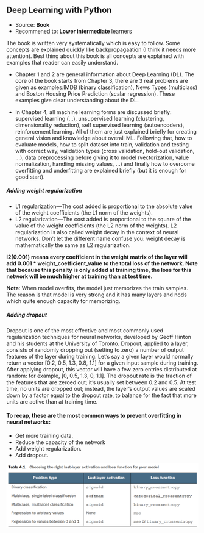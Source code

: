 ## Deep Learning with Python 

* Source: **Book** 
* Recommened to: **Lower intermediate** learners

The book is written very systematically which is easy to follow. Some concepts are explained quickly like backpropagaation (I think it needs more attention). Best thing about this book is all concepts are explained with examples that reader can easily understand. 

* Chapter 1 and 2 are general information about Deep Learning (DL). The core of the book starts from Chapter 3, there are 3 real problems are given as examples:IMDB (binary classification), News Types (multiclass) and Boston Housing Price Prediction (scalar regression). These examples give clear understanding about the DL. 

* In Chapter 4, all machine learning forms are discussed briefly: supervised learning (...), unsupervised learning (clustering, dimensionality reduction), self supervised learning (autoencoders), reinforcement learning. All of them are just explained briefly for creating general vision and knowledge about overall ML. Following that, how to evaluate models, how to split dataset into train, validation and testing with correct way, validation types (cross validation, hold-out validation, ...), data preprocessing before giving it to model (vectorization, value normalization, handling missing values, ...) and finally how to overcome overfitting and underfitting are explained briefly (but it is enough for good start). 

##### **Adding weight regularization** 
* L1 regularization—The cost added is proportional to the absolute value of the weight coefficients (the L1 norm of the weights). 
* L2 regularization—The cost added is proportional to the square of the value of the weight coefficients (the L2 norm of the weights). L2 regularization is also called weight decay in the context of neural networks. Don’t let the different name confuse you: weight decay is mathematically the same as L2 regularization.

**l2(0.001) means every coefficient in the weight matrix of the layer will add 0.001 * weight_coefficient_value to the total loss of the network. Note that because this penalty is only added at training time, the loss for this network will be much higher at training than at test time.**

**Note**: When model overfits, the model just memorizes the train samples. The reason is that model is very strong and it has many layers and nods which quite enough capacity for memorizing.  

##### Adding dropout 
Dropout is one of the most effective and most commonly used regularization techniques for neural networks, developed by Geoff Hinton and his students at the University of Toronto. Dropout, applied to a layer, consists of randomly dropping out (setting to zero) a number of output features of the layer during training. Let’s say a given layer would normally return a vector [0.2, 0.5, 1.3, 0.8, 1.1] for a given input sample during training. After applying dropout, this vector will have a few zero entries distributed at random: for example, [0, 0.5, 1.3, 0, 1.1]. The dropout rate is the fraction of the features that are zeroed out; it’s usually set between 0.2 and 0.5. At test time, no units are dropped out; instead, the layer’s output values are scaled down by a factor equal to the dropout rate, to balance for the fact that more units are active than at training time.

####  To recap, these are the most common ways to prevent overfitting in neural networks: 
* Get more training data. 
* Reduce the capacity of the network 
* Add weight regularization. 
* Add dropout. 

<img src="last_activation_layer_table.PNG">
